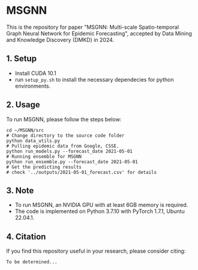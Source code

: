 # MSGNN
This is the repository for paper "MSGNN: Multi-scale Spatio-temporal Graph Neural Network for Epidemic Forecasting", accepted by Data Mining and Knowledge Discovery (DMKD) in 2024. 

## 1. Setup
- Install CUDA 10.1
- run `setup_py.sh` to install the necessary dependecies for python environments.


## 2. Usage
To run MSGNN, please follow the steps below:
```shell
cd ~/MSGNN/src
# Change directory to the source code folder
python data_utils.py 
# Pulling epidemic data from Google, CSSE. 
python run_models.py --forecast_date 2021-05-01 
# Running ensemble for MSGNN
python run_ensemble.py --forecast_date 2021-05-01
# Get the predicting results
# check '../outputs/2021-05-01_forecast.csv' for details
```

## 3. Note
- To run MSGNN, an NVIDIA GPU with at least 6GB memory is required.
- The code is implemented on Python 3.7.10 with PyTorch 1.7.1, Ubuntu 22.04.1.

## 4. Citation
If you find this repository useful in your research, please consider citing:
```script
To be determined...

```